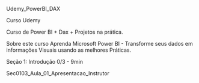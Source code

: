 Udemy_PowerBI_DAX


Curso Udemy

Curso de Power BI + Dax + Projetos na prática.

Sobre este curso
Aprenda Microsoft Power BI - Transforme seus dados 
em informações Visuais usando as melhores Práticas.

Seção 1: Introdução 0/3 - 9min

Sec0103_Aula_01_Apresentacao_Instrutor